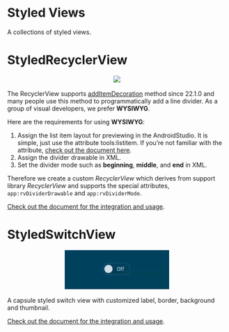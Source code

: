 Styled Views
===

A collections of styled views.

# StyledRecyclerView

<p align="center">
  <img src="docs/rv-divider-all.png">
</p>

The RecyclerView supports [addItemDecoration](https://developer.android.com/reference/android/support/v7/widget/RecyclerView#addItemDecoration%28android.support.v7.widget.RecyclerView.ItemDecoration%29) method since 22.1.0 and many people use this method to programmatically add a line divider. As a group of visual developers, we prefer **WYSIWYG**.

Here are the requirements for using **WYSIWYG**:

1. Assign the list item layout for previewing in the AndroidStudio.
   It is simple, just use the attribute tools:listitem. If you’re not familiar with the attribute, [check out the document here](https://developer.android.com/studio/write/tool-attributes#toolslistitem_toolslistheader_toolslistfooter).
2. Assign the divider drawable in XML.
3. Set the divider mode such as **beginning**, **middle**, and **end** in XML.

Therefore we create a custom *RecyclerView* which derives from support library *RecyclerView* and supports the special attributes, `app:rvDividerDrawable` and `app:rvDividerMode`.

[Check out the document for the integration and usage](styled-recycler-view/README.md).


# StyledSwitchView

<p align="center">
  <img src="docs/sw-capsule-demo.gif" width="240">
</p>

A capsule styled switch view with customized label, border, background and thumbnail.

[Check out the document for the integration and usage](styled-switch-view/README.md).